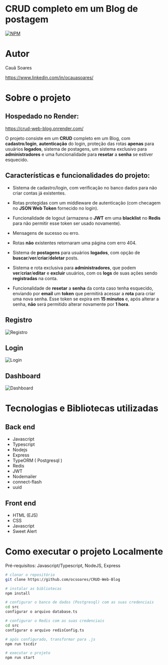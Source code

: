 # **CRUD** completo em um Blog de postagem
[![NPM](https://img.shields.io/npm/l/react)](https://github.com/neliocursos/exemplo-readme/blob/main/LICENSE) 

# Autor

Cauã Soares

https://www.linkedin.com/in/ocauasoares/

# Sobre o projeto

## Hospedado no Render:
https://crud-web-blog.onrender.com/ <br>

O projeto consiste em um **CRUD** completo em um Blog, com **cadastro**/**login**,  **autenticação** do login, proteção das rotas **apenas** para usuários **logados**,  sistema de postagens, um sistema exclusivo para **administradores** e uma funcionalidade para **resetar** a **senha** se estiver esquecido.

## Características e funcionalidades do projeto:
- Sistema de cadastro/login, com verificação no banco dados para não criar contas já existentes.

- Rotas protegidas com um middleware de autenticação (com checagem no **JSON Web Token** fornecido no login).
- Funcionalidade de logout (armazena o **JWT** em uma **blacklist** no **Redis** para não permitir esse token ser usado novamente).
- Mensagens de sucesso ou erro.
- Rotas **não** existentes retornaram uma página com erro 404.
- Sistema de **postagens** para usuários **logados**, com opção de **buscar**/**ver**/**criar**/**deletar** posts.
- Sistema e rota exclusiva para **administradores**, que podem **ver**/**criar**/**editar** e **excluir** usuários, com os **logs** de suas ações sendo **registradas** na conta.
- Funcionalidade de **resetar** a **senha** da conta caso tenha esquecido, enviando por **email** um **token** que permitirá acessar a **rota** para criar uma nova senha. Esse token se expira em **15 minutos** e, após alterar a senha, **não** será permitido alterar novamente por **1 hora**.

## Registro
![Registro](https://raw.githubusercontent.com/ocsoares/Sistema-de-login-API-de-CEP-e-Enviar-email-DeployHeroku/master/assets/registro.jpg)

## Login
![Login](https://raw.githubusercontent.com/ocsoares/Sistema-de-login-API-de-CEP-e-Enviar-email-DeployHeroku/master/assets/login.jpg)

## Dashboard
![Dashboard](https://raw.githubusercontent.com/ocsoares/Sistema-de-login-API-de-CEP-e-Enviar-email-DeployHeroku/master/assets/dashboard.jpg)

# Tecnologias e Bibliotecas utilizadas
## Back end
- Javascript
- Typescript
- Nodejs
- Express
- TypeORM ( Postgresql )
- Redis
- JWT
- Nodemailer
- connect-flash
- uuid
## Front end
- HTML (EJS)
- CSS
- Javascript
- Sweet Alert
# Como executar o projeto **Localmente**

Pré-requisitos: Javascript/Typescript, NodeJS, Express

```bash
# clonar o repositório
git clone https://github.com/ocsoares/CRUD-Web-Blog

# instalar as bibliotecas
npm install

# configurar o banco de dados (Postgresql) com as suas credenciais
cd src
configurar o arquivo database.ts

# configurar o Redis com as suas credenciais
cd src
configurar o arquivo redisConfig.ts

# após configurado, transformar para .js
npm run tscdir

# executar o projeto
npm run start
```